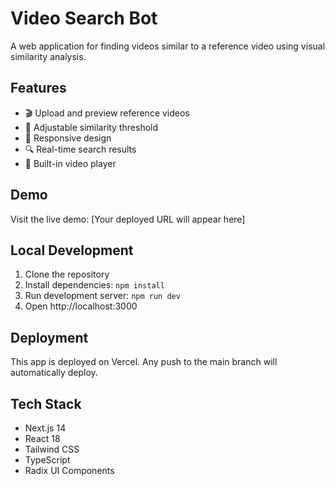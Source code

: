 # Video Search Bot

A web application for finding videos similar to a reference video using visual similarity analysis.

## Features

- 🎬 Upload and preview reference videos
- 🎯 Adjustable similarity threshold
- 📱 Responsive design
- 🔍 Real-time search results
- 🎥 Built-in video player

## Demo

Visit the live demo: [Your deployed URL will appear here]

## Local Development

1. Clone the repository
2. Install dependencies: `npm install`
3. Run development server: `npm run dev`
4. Open http://localhost:3000

## Deployment

This app is deployed on Vercel. Any push to the main branch will automatically deploy.

## Tech Stack

- Next.js 14
- React 18
- Tailwind CSS
- TypeScript
- Radix UI Components

